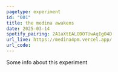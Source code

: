 ```yaml
---
pagetype: experiment
id: "001"
title: the medina awakens
date: 2025-03-14
spotify_pairing: 2A1aXtEALODOTUwAqIgO4D
url_live: https://medina4pm.vercel.app/
url_code: 
---
```


Some info about this experiment
